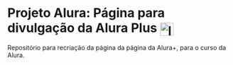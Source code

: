 # Projeto Alura: Página para divulgação da Alura Plus <img align="center" alt="logo-alura_plus" height="30" width="30" src="https://raw.githubusercontent.com/MonicaHillman/aluraplus/aula04/img/Logo.png" style="max-width:100%;">
Repositório para recriação da página da página da Alura+, para o curso da Alura.
